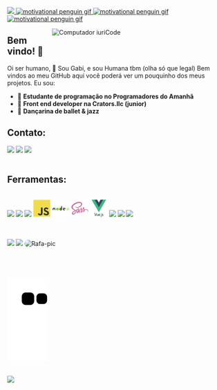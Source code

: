 <div>
<p>
  <a href="https://chibird.com/">
    <img width="200 alt="motivational penguin gif" src="https://cdn.discordapp.com/attachments/1021439805969670164/1029784695501766777/tumblr_d0a538dae7d43d07a805e21ad39813bd_3ef707a6_1280.jpg" width="50%" height=auto preserveAspectRatio="xMidYMid meet"/>
  </a>
  <a href="https://chibird.com/">
    <img width="200" alt="motivational penguin gif" src="https://cdn.discordapp.com/attachments/1021439805969670164/1029784694801322065/tumblr_7cc227a1249ff1db6abc1b1ec75903d9_2305d850_1280.jpg" width="50%" height=auto preserveAspectRatio="xMidYMid meet"/>
  </a>
  <a href="https://cdn.discordapp.com/attachments/1021439805969670164/1029784694583210105/tumblr_1db42c8adb8807f55052552eaa1d7046_faa650b5_1280.jpg">
    <img width="200" alt="motivational penguin gif" src="https://cdn.discordapp.com/attachments/1021439805969670164/1029784694583210105/tumblr_1db42c8adb8807f55052552eaa1d7046_faa650b5_1280.jpg" width="70%" height=auto preserveAspectRatio="xMidYMid meet"/>
  </a>
  
   <a href="https://cdn.discordapp.com/attachments/1021439805969670164/1029784694583210105/tumblr_1db42c8adb8807f55052552eaa1d7046_faa650b5_1280.jpg">
    <img width="200" alt="motivational penguin gif" src="https://cdn.discordapp.com/attachments/1021439805969670164/1029784694369304627/tumblr_c8e24150b6854c26f2b67a9251624e0a_c69f26fa_1280.jpg" width="70%" height=auto preserveAspectRatio="xMidYMid meet"/>
  </a>
</p>
  </div>

<img src="https://raw.githubusercontent.com/MicaelliMedeiros/micaellimedeiros/master/image/computer-illustration.png" min-width="400px" max-width="400px" width="400px" align="right" alt="Computador iuriCode">

<p align="left"> 

## Bem vindo! 👋


Oi ser humano, 👋 Sou Gabi, e sou Humana tbm (olha só que legal) Bem vindos ao meu GitHub aqui você poderá ver um pouquinho dos meus projetos. Eu sou:

</p>


* 🌸 **Estudante de programação no Programadores do Amanhã**
* 🌸 **Front end developer na Crators.llc (junior)**
* 🌸 **Dançarina de ballet & jazz**

<p align="left">
               

## Contato:

<div>
   <div align = "cleft">
  <a href="https://instagram.com/dev_gabi" target="_blank"><img src="https://img.shields.io/badge/-Instagram-%23E4405F?style=for-the-badge&logo=instagram&logoColor=white" target="_blank"></a>
 <a href = "mailto:gabriela@creators.llc"><img src="https://img.shields.io/badge/-Gmail-%23333?style=for-the-badge&logo=gmail&logoColor=white" target="_blank"></a>
  <a href="https://www.linkedin.com/in/gabriela-reis-88a0411b7/" target="_blank"><img src="https://img.shields.io/badge/-LinkedIn-%230077B5?style=for-the-badge&logo=linkedin&logoColor=white" target="_blank"></a> 
 
 
</div>
<br>
 

## Ferramentas:
      
<div align = "left">
<div style="display: inline_block"><br>
    <div>
<img src="https://img.icons8.com/color/48/000000/bootstrap.png"/> 
<img src="https://img.icons8.com/fluency/48/000000/html-5.png"/>
<img src="https://img.icons8.com/color/48/000000/css3.png"/>
<img src="https://raw.githubusercontent.com/devicons/devicon/master/icons/javascript/javascript-original.svg" alt="javascript" width="40" height="40"/>
<img src="https://raw.githubusercontent.com/devicons/devicon/master/icons/nodejs/nodejs-original-wordmark.svg" alt="nodejs" width="40" height="40"/>
<img src="https://raw.githubusercontent.com/devicons/devicon/master/icons/sass/sass-original.svg" alt="sass" width="40" height="40"/>
<img src="https://raw.githubusercontent.com/devicons/devicon/master/icons/vuejs/vuejs-original-wordmark.svg" alt="vuejs" width="40" height="40"/>
<img src="https://img.icons8.com/color/48/000000/git.png"/>
<img src="https://img.icons8.com/color/48/000000/visual-studio--v2.png"/>
<img src="https://img.icons8.com/color/48/000000/npm.png"/>
 
</div>
<br>

</p>


</p>  




<br>
<div>
<div>
<a href="https://github.com/Gabs-ag"></a>
 <img height="150m" src="https://github-readme-stats.vercel.app/api?username=dev-gabis&show_icons=true&theme=onedark&include_all_commits=true&count_private=true"/>
 <img height="150m" src="https://github-readme-stats.vercel.app/api/top-langs/?username=dev-gabis&layout=compact&langs_count=7&theme=onedark"/> 
  <img align="rigth" alt="Rafa-pic" height="175m" style="border-radius:50px;" src="https://cdn.discordapp.com/attachments/1021439805969670164/1030464909177274518/AvatarMaker_1.png">
</div>

#

<br>

<div> 

  ![Snake animation](https://github.com/rafaballerini/rafaballerini/blob/output/github-contribution-grid-snake.svg)
 
<br>
</div>

<div>
 <img width="300" src="https://i.ibb.co/sHYbV3w/Frame-20-1.png"></div>






















